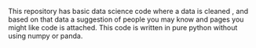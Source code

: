 This repository has basic data science code where a data is cleaned , and based on that data a suggestion of people you may know and pages you might like code is attached.
This code is written in pure python without using numpy or panda.
